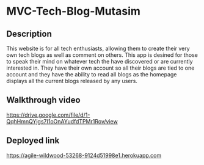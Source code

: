 # MVC-Tech-Blog-Mutasim

## Description

This website is for all tech enthusiasts, allowing them to create their very own tech blogs as well as comment on others. This app is desined for those to speak their mind on whatever tech the have discovered or are currently interested in. They have their own account so all their blogs are tied to one account and they have the ability to read all blogs as the homepage displays all the current blogs released by any users.

## Walkthrough video

https://drive.google.com/file/d/1-QqhHmnQYjgs7I1oOnAYudfdTPMr1Rov/view

## Deployed link

https://agile-wildwood-53268-9124d51998e1.herokuapp.com